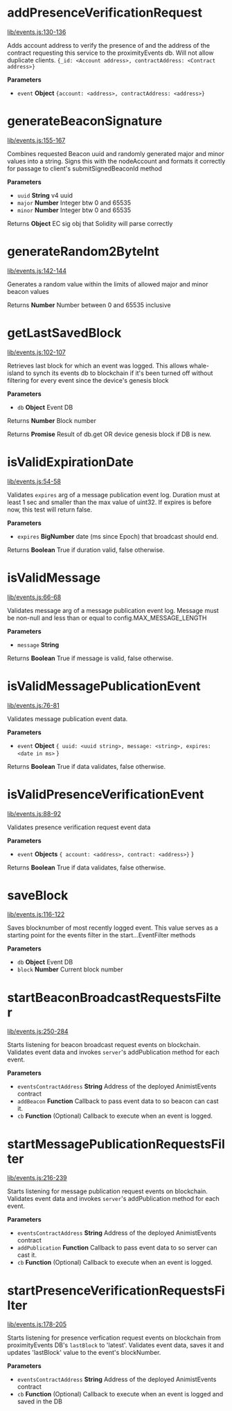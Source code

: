 # addPresenceVerificationRequest

[lib/events.js:130-136](https://github.com/animist-io/whale-island/blob/83f5200e33ac8cf30d91ec2c12ec140fa4bddba9/lib/events.js#L130-L136 "Source code on GitHub")

Adds account address to verify the presence of and the address of the contract requesting this service 
to the proximityEvents db. Will not allow duplicate clients.
`{_id: <Account address>, contractAddress: <Contract address>}`

**Parameters**

-   `event` **Object** `{account: <address>, contractAddress: <address>}`

# generateBeaconSignature

[lib/events.js:155-167](https://github.com/animist-io/whale-island/blob/83f5200e33ac8cf30d91ec2c12ec140fa4bddba9/lib/events.js#L155-L167 "Source code on GitHub")

Combines requested Beacon uuid and randomly generated major and minor
values into a string. Signs this with the nodeAccount and formats it correctly
for passage to client's submitSignedBeaconId method

**Parameters**

-   `uuid` **String** v4 uuid
-   `major` **Number** Integer btw 0 and 65535
-   `minor` **Number** Integer btw 0 and 65535

Returns **Object** EC sig obj that Solidity will parse correctly

# generateRandom2ByteInt

[lib/events.js:142-144](https://github.com/animist-io/whale-island/blob/83f5200e33ac8cf30d91ec2c12ec140fa4bddba9/lib/events.js#L142-L144 "Source code on GitHub")

Generates a random value within the limits of allowed major and minor beacon values

Returns **Number** Number between 0 and 65535 inclusive

# getLastSavedBlock

[lib/events.js:102-107](https://github.com/animist-io/whale-island/blob/83f5200e33ac8cf30d91ec2c12ec140fa4bddba9/lib/events.js#L102-L107 "Source code on GitHub")

Retrieves last block for which an event was logged. This allows whale-island to synch its 
events db to blockchain if it's been turned off without filtering for every event since
the device's genesis block

**Parameters**

-   `db` **Object** Event DB

Returns **Number** Block number

Returns **Promise** Result of db.get OR device genesis block if DB is new.

# isValidExpirationDate

[lib/events.js:54-58](https://github.com/animist-io/whale-island/blob/83f5200e33ac8cf30d91ec2c12ec140fa4bddba9/lib/events.js#L54-L58 "Source code on GitHub")

Validates `expires` arg of a message publication event log. Duration must at least 1 sec and 
smaller than the max value of uint32. If expires is before now, this test will return false.

**Parameters**

-   `expires` **BigNumber** date (ms since Epoch) that broadcast should end.

Returns **Boolean** True if duration valid, false otherwise.

# isValidMessage

[lib/events.js:66-68](https://github.com/animist-io/whale-island/blob/83f5200e33ac8cf30d91ec2c12ec140fa4bddba9/lib/events.js#L66-L68 "Source code on GitHub")

Validates message arg of a message publication event log. Message must be non-null and
less than or equal to config.MAX_MESSAGE_LENGTH

**Parameters**

-   `message` **String** 

Returns **Boolean** True if message is valid, false otherwise.

# isValidMessagePublicationEvent

[lib/events.js:76-81](https://github.com/animist-io/whale-island/blob/83f5200e33ac8cf30d91ec2c12ec140fa4bddba9/lib/events.js#L76-L81 "Source code on GitHub")

Validates message publication event data.

**Parameters**

-   `event` **Object** `{ uuid: <uuid string>, message: <string>, expires: <date in ms>` }

Returns **Boolean** True if data validates, false otherwise.

# isValidPresenceVerificationEvent

[lib/events.js:88-92](https://github.com/animist-io/whale-island/blob/83f5200e33ac8cf30d91ec2c12ec140fa4bddba9/lib/events.js#L88-L92 "Source code on GitHub")

Validates presence verification request event data

**Parameters**

-   `event` **Objects** `{ account: <address>, contract: <address>}` }

Returns **Boolean** True if data validates, false otherwise.

# saveBlock

[lib/events.js:116-122](https://github.com/animist-io/whale-island/blob/83f5200e33ac8cf30d91ec2c12ec140fa4bddba9/lib/events.js#L116-L122 "Source code on GitHub")

Saves blocknumber of most recently logged event. This value serves as a starting point for the 
events filter in the start...EventFilter methods

**Parameters**

-   `db` **Object** Event DB
-   `block` **Number** Current block number

# startBeaconBroadcastRequestsFilter

[lib/events.js:250-284](https://github.com/animist-io/whale-island/blob/83f5200e33ac8cf30d91ec2c12ec140fa4bddba9/lib/events.js#L250-L284 "Source code on GitHub")

Starts listening for beacon broadcast request events on blockchain. Validates event data and invokes `server`'s 
addPublication method for each event.

**Parameters**

-   `eventsContractAddress` **String** Address of the deployed AnimistEvents contract
-   `addBeacon` **Function** Callback to pass event data to so beacon can cast it.
-   `cb` **Function** (Optional) Callback to execute when an event is logged.

# startMessagePublicationRequestsFilter

[lib/events.js:216-239](https://github.com/animist-io/whale-island/blob/83f5200e33ac8cf30d91ec2c12ec140fa4bddba9/lib/events.js#L216-L239 "Source code on GitHub")

Starts listening for message publication request events on blockchain. Validates event data and invokes `server`'s 
addPublication method for each event.

**Parameters**

-   `eventsContractAddress` **String** Address of the deployed AnimistEvents contract
-   `addPublication` **Function** Callback to pass event data to so server can cast it.
-   `cb` **Function** (Optional) Callback to execute when an event is logged.

# startPresenceVerificationRequestsFilter

[lib/events.js:178-205](https://github.com/animist-io/whale-island/blob/83f5200e33ac8cf30d91ec2c12ec140fa4bddba9/lib/events.js#L178-L205 "Source code on GitHub")

Starts listening for presence verfication request events on blockchain from proximityEvents DB's 
`lastBlock` to 'latest'. Validates event data, saves it and updates 'lastBlock' value to the 
event's blockNumber.

**Parameters**

-   `eventsContractAddress` **String** Address of the deployed AnimistEvents contract
-   `cb` **Function** (Optional) Callback to execute when an event is logged and saved in the DB
